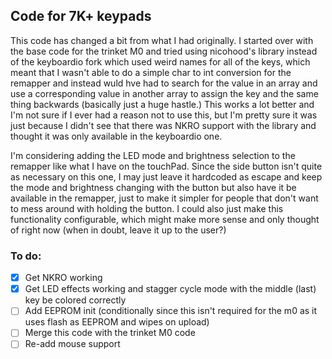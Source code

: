 ## Code for 7K+ keypads

This code has changed a bit from what I had originally. I started over with the base code for the trinket M0 and tried using nicohood's library instead of the keyboardio fork which used weird names for all of the keys, which meant that I wasn't able to do a simple char to int conversion for the remapper and instead wuld hve had to search for the value in an array and use a corresponding value in another array to assign the key and the same thing backwards (basically just a huge hastle.) This works a lot better and I'm not sure if I ever had a reason not to use this, but I'm pretty sure it was just because I didn't see that there was NKRO support with the library and thought it was only available in the keyboardio one.

I'm considering adding the LED mode and brightness selection to the remapper like what I have on the touchPad. Since the side button isn't quite as necessary on this one, I may just leave it hardcoded as escape and keep the mode and brightness changing with the button but also have it be available in the remapper, just to make it simpler for people that don't want to mess around with holding the button. I could also just make this functionality configurable, which might make more sense and only thought of right now (when in doubt, leave it up to the user?)

### To do:
- [x] Get NKRO working
- [x] Get LED effects working and stagger cycle mode with the middle (last) key be colored correctly
- [ ] Add EEPROM init (conditionally since this isn't required for the m0 as it uses flash as EEPROM and wipes on upload)
- [ ] Merge this code with the trinket M0 code 
- [ ] Re-add mouse support